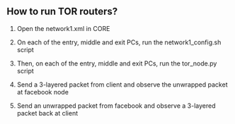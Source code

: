 ## How to run TOR routers?

1. Open the network1.xml in CORE

2. On each of the entry, middle and exit PCs, run the network1_config.sh script

3. Then, on each of the entry, middle and exit PCs, run the tor_node.py script

4. Send a 3-layered packet from client and observe the unwrapped packet at facebook node

5. Send an unwrapped packet from facebook and observe a 3-layered packet back at client